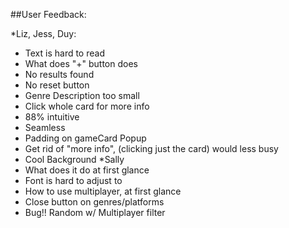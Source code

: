 ##User Feedback:

*Liz, Jess, Duy:
- Text is hard to read
- What does "+" button does
- No results found
- No reset button
- Genre Description too small
- Click whole card for more info
- 88% intuitive
- Seamless
- Padding on gameCard Popup
- Get rid of "more info", (clicking just the card) would less busy
- Cool Background
*Sally
- What does it do at first glance
- Font is hard to adjust to
- How to use multiplayer, at first glance
- Close button on genres/platforms
- Bug!! Random w/ Multiplayer filter
